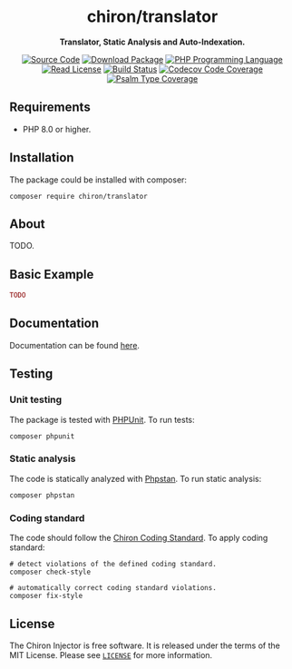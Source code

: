 <h1 align="center">chiron/translator</h1>

<p align="center">
    <strong>Translator, Static Analysis and Auto-Indexation.</strong>
</p>

<p align="center">
    <a href="https://github.com/ncou/translator"><img src="https://img.shields.io/badge/source-chiron/translator-blue.svg?style=flat-square" alt="Source Code"></a>
    <a href="https://packagist.org/packages/chiron/translator"><img src="https://img.shields.io/packagist/v/chiron/translator.svg?style=flat-square&label=release" alt="Download Package"></a>
    <a href="https://php.net"><img src="https://img.shields.io/packagist/php-v/chiron/translator.svg?style=flat-square&colorB=%238892BF" alt="PHP Programming Language"></a>
    <a href="https://github.com/ncou/translator/blob/master/LICENSE"><img src="https://img.shields.io/packagist/l/chiron/translator.svg?style=flat-square&colorB=darkcyan" alt="Read License"></a>
    <a href="https://github.com/ncou/translator/actions/workflows/build.yml"><img src="https://img.shields.io/github/workflow/status/ncou/translator/build/master?style=flat-square&logo=github" alt="Build Status"></a>
    <a href="https://app.codecov.io/gh/ncou/translator"><img src="https://img.shields.io/codecov/c/gh/ncou/translator?label=codecov&logo=codecov&style=flat-square" alt="Codecov Code Coverage"></a>
    <a href="https://shepherd.dev/github/ncou/translator"><img src="https://img.shields.io/endpoint?style=flat-square&url=https%3A%2F%2Fshepherd.dev%2Fgithub%2Fncou%2Ftranslator%2Fcoverage" alt="Psalm Type Coverage"></a>
</p>

## Requirements

- PHP 8.0 or higher.

## Installation

The package could be installed with composer:

```shell
composer require chiron/translator
```
## About

TODO.


## Basic Example

```php
TODO
```

## Documentation

Documentation can be found [here](./docs/).

## Testing

### Unit testing

The package is tested with [PHPUnit](https://phpunit.de/). To run tests:

```shell
composer phpunit
```

### Static analysis

The code is statically analyzed with [Phpstan](https://phpstan.org/). To run static analysis:

```shell
composer phpstan
```

### Coding standard

The code should follow the [Chiron Coding Standard](https://github.com/ncou/coding-standard). To apply coding standard:

```shell
# detect violations of the defined coding standard.
composer check-style
```

```shell
# automatically correct coding standard violations.
composer fix-style
```

## License

The Chiron Injector is free software. It is released under the terms of the MIT License.
Please see [`LICENSE`](./LICENSE.md) for more information.
